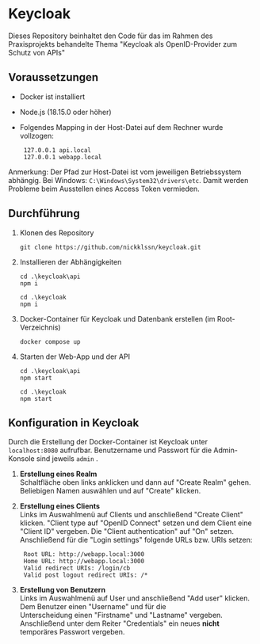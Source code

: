 # Keycloak
Dieses Repository beinhaltet den Code für das im Rahmen des Praxisprojekts behandelte Thema "Keycloak als OpenID-Provider zum Schutz von APIs"


## Voraussetzungen
- Docker ist installiert
- Node.js (18.15.0 oder höher)
- Folgendes Mapping in der Host-Datei auf dem Rechner wurde vollzogen:

  ```
   127.0.0.1 api.local
   127.0.0.1 webapp.local
   ```
Anmerkung: Der Pfad zur Host-Datei ist vom jeweiligen Betriebssystem abhängig. Bei Windows:
```C:\Windows\System32\drivers\etc```.
Damit werden Probleme beim Ausstellen eines Access Token vermieden.

## Durchführung
1. Klonen des Repository<br />

   ```shell
   git clone https://github.com/nickklssn/keycloak.git
   ```
2. Installieren der Abhängigkeiten<br />
  
     ```shell
     cd .\keycloak\api
     npm i
     ```
    ```shell
    cd .\keycloak
    npm i
    ```
3. Docker-Container für Keycloak und Datenbank erstellen (im Root-Verzeichnis)
    ```shell
    docker compose up
    ```
4. Starten der Web-App und der API
    ```shell
    cd .\keycloak\api
    npm start
     ```
    ```shell
    cd .\keycloak
    npm start
    ```

## Konfiguration in Keycloak
Durch die Erstellung der Docker-Container ist Keycloak unter ```localhost:8080``` aufrufbar.
Benutzername und Passwort für die Admin-Konsole sind jeweils ```admin``` .

1. **Erstellung eines Realm<br />**
   Schaltfläche oben links anklicken und dann auf "Create Realm" gehen. Beliebigen Namen auswählen und auf "Create" klicken.

2. **Erstellung eines Clients<br />**
   Links im Auswahlmenü auf Clients und anschließend "Create Client" klicken. "Client type auf "OpenID Connect" setzen und      dem Client eine "Client ID" vergeben. Die "Client authentication" auf "On" setzen. Anschließend für die "Login settings"     folgende URLs bzw. URIs setzen:
   ```shell
    Root URL: http://webapp.local:3000
    Home URL: http://webapp.local:3000
    Valid redirect URIs: /login/cb
    Valid post logout redirect URIs: /*
   ```
3. **Erstellung von Benutzern<br />**
   Links im Auswahlmenü auf User und anschließend "Add user" klicken. Dem Benutzer einen "Username" und für die       
   Unterscheidung einen "Firstname" und "Lastname" vergeben. Anschließend unter dem Reiter "Credentials" ein neues **nicht** 
   temporäres Passwort vergeben.
   
   


     
   
   
   
   
